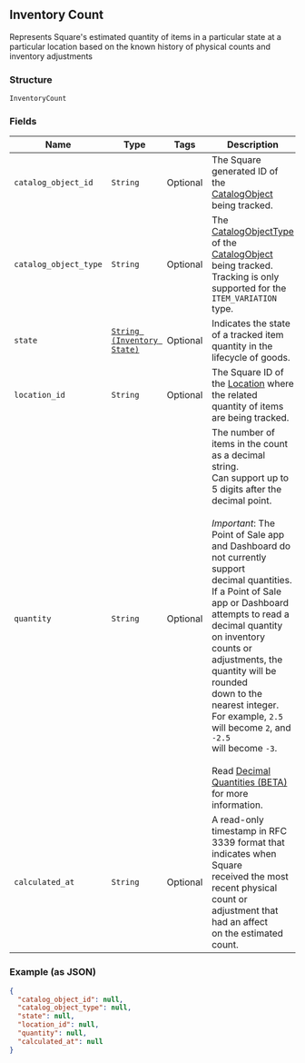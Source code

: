 ## Inventory Count

Represents Square's estimated quantity of items in a particular state at a
particular location based on the known history of physical counts and
inventory adjustments

### Structure

`InventoryCount`

### Fields

| Name | Type | Tags | Description |
|  --- | --- | --- | --- |
| `catalog_object_id` | `String` | Optional | The Square generated ID of the<br>[CatalogObject](./models/catalog-object.md) being tracked. |
| `catalog_object_type` | `String` | Optional | The [CatalogObjectType](./models/catalog-object-type.md) of the<br>[CatalogObject](./models/catalog-object.md) being tracked. Tracking is only<br>supported for the `ITEM_VARIATION` type. |
| `state` | [`String (Inventory State)`](/doc/models/inventory-state.md) | Optional | Indicates the state of a tracked item quantity in the lifecycle of goods. |
| `location_id` | `String` | Optional | The Square ID of the [Location](./models/location.md) where the related<br>quantity of items are being tracked. |
| `quantity` | `String` | Optional | The number of items in the count as a decimal string.<br>Can support up to 5 digits after the decimal point.<br><br>_Important_: The Point of Sale app and Dashboard do not currently support<br>decimal quantities. If a Point of Sale app or Dashboard attempts to read a<br>decimal quantity on inventory counts or adjustments, the quantity will be rounded<br>down to the nearest integer. For example, `2.5` will become `2`, and `-2.5`<br>will become `-3`.<br><br>Read [Decimal Quantities (BETA)](https://developer.squareup.com/docs/orders-api/what-it-does#decimal-quantities)<br>for more information. |
| `calculated_at` | `String` | Optional | A read-only timestamp in RFC 3339 format that indicates when Square<br>received the most recent physical count or adjustment that had an affect<br>on the estimated count. |

### Example (as JSON)

```json
{
  "catalog_object_id": null,
  "catalog_object_type": null,
  "state": null,
  "location_id": null,
  "quantity": null,
  "calculated_at": null
}
```


